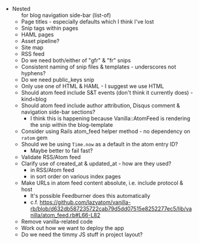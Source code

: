 * Nested <ul> for blog navigation side-bar (list-of)
* Page titles - especially defaults which I think I've lost
* Snip tags within pages
* HAML pages
* Asset pipeline?
* Site map
* RSS feed
* Do we need both/either of "gfr" & "fr" snips
* Consistent naming of snip files & templates - underscores not hyphens?
* Do we need public_keys snip
* Only use one of HTML & HAML - I suggest we use HTML
* Should atom feed include S&T events (don't think it currently does) - kind=blog
* Should atom feed include author attribution, Disqus comment & navigation side-bar sections?
  * I think this is happening because Vanilla::AtomFeed is rendering the
    snip within the blog-template
* Consider using Rails atom_feed helper method - no dependency on `ratom` gem
* Should we be using `Time.now` as a default in the atom entry ID?
  * Maybe better to fail fast?
* Validate RSS/Atom feed
* Clarify use of created_at & updated_at - how are they used?
  * in RSS/Atom feed
  * in sort order on various index pages
* Make URLs in atom feed content absolute, i.e. include protocol & host
  * It's possible Feedburner does this automatically
  * c.f. https://github.com/lazyatom/vanilla-rb/blob/d632db587235722cab79d5dd07515e8252277ec5/lib/vanilla/atom_feed.rb#L66-L82
* Remove vanilla-related code
* Work out how we want to deploy the app
* Do we need the timmy JS stuff in project layout?

